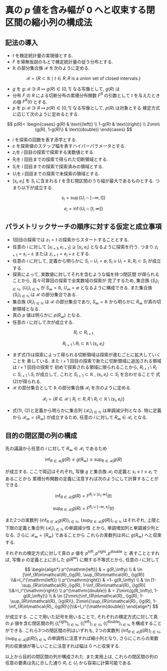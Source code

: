 # 真の $p$ 値を含み幅が $0$ へと収束する閉区間の縮小列の構成法

## 記法の導入
- $t$ を検定統計量の実現値とする.
- $F$ を帰無仮説のもとで検定統計量の従う分布とする.
- $\mathbb{R}$ の部分集合族 $\mathcal{R}$ を次のように定める.

$$
    \mathcal{R} = \lbrace R\subset \mathbb{R}\mid t\in R, \text{$R$ is a union set of closed intervals.}\rbrace
$$
- $g$ を $g\colon \mathcal{R}\ni R\mapsto g(R)\in[0,1]$ なる写像として, $g(R)$ は
- 分布 $F$ の $R$ による切断分布の累積分布関数 $F^R$ の引数として $t$ を与えたときの値 $F^R(t)$ とする.
- $p$ を $p\colon \mathcal{R}\ni R\mapsto p(R)\in[0,1]$ なる写像として, $p(R)$ は対象とする
  検定方式に応じて次のように定めるとする.

$$
    p(R)= \begin{cases}
          g(R)                    & \text{(left)}   \\
             1-g(R)                  & \text{(right)}  \\
          2\min\{g(R), 1-g(R)\} & \text{(double)}
       \end{cases}
$$
- $i$ を探索の回数を表す添字とする.
- $\varepsilon$ を探索値のステップ幅を表すハイパーパラメータとする.
- $z_i$を $i$ 回目の探索で探索する実数値とする.
- $R_i$を $i$ 回目までの探索で得られた切断領域とする.
- $S_i$を $i$ 回目までの探索で探索済みの領域とする.
- $U_i$を $i$ 回目までの探索で未探索の領域とする.
- $[s_i, e_i]$ を $S_i$ に含まれる $t$ を含む閉区間のうち幅が最大であるものとする. つまり以下が成立する.

$$
    s_i = \sup\lbrace U_i\cap [-\infty, t]\rbrace
$$

$$
    e_i = \inf\lbrace U_i\cap [t, \infty]\rbrace 
$$

## パラメトリックサーチの順序に対する仮定と成立事項

- 1回目の探索では $z_1=t$ の探索からスタートすることとする.
- 任意の $i$ に対して $[s_{i+1}, e_{i+1}]\supsetneq [s_i, e_i]$
  となるように探索を行う. つまり $z_{i+1}=s_i-\varepsilon$ または $z_{i+1}=e_i+\varepsilon$ とする.
- 任意の $i$ に対して, 定義から明らかに $S_i\cap U_i=\emptyset, S_i\cup U_i=\mathbb{R}, R_i\subset S_i$ が成立する.
- 探索によって, 実数値に対してそれを含むような幅を持つ閉区間
  が得られることから, 高々可算回の探索で全実数域の探索が
  完了するため, 集合族 $\lbrace S_i\rbrace_{i\in\mathbb{N}}$, $\lbrace U_i\rbrace_{i\in\mathbb{N}}$
  が $S_\infty =\mathbb{R}$, $U_\infty =\emptyset$ となるように構成できる. また集合族 $\lbrace S_i\rbrace_{i\in\mathbb{N}}$ は $\mathcal{R}$ の部分集合である.
- 集合族 $\lbrace R_i\rbrace_{i\in\mathbb{N}}$ は $\mathcal{R}$ の部分集合であり, $S_\infty=\mathbb{R}$
  から明らかに $R_\infty$ が真の切断領域となる.
- 真の $p$ 値は明らかに $p(R_\infty)$ となる.
- 任意の $i$ に対して次が成立する.

$$
    R_i \subset R_{i+1} \tag{1}
$$

$$
    R_{i+1}\setminus R_i \subset \mathbb{R}\setminus (s_i,e_i) \tag{2}
$$ 
- まず式(1)は探索によって得られる切断領域は探索が進むごとに拡大していくことを
  表している. また $i+1$ 回目の探索で新たに切断領域に追加される領域は $i+1$ 回目の探索で
  初めて探索される領域に限られることから, $R_{i+1}\setminus R_i \subset S_{i+1}\setminus S_i$
  が成立して, これと $S_{i+1}\subset \mathbb{R}$ , $(s_i, e_i)\subset S_i$ を合わせることで
  式(2)が得られる.
- $\mathcal{R}$ の部分集合として $\mathbb{R}$ の部分集合族 $\mathcal{R}_i$ を次のように定める.

$$
    \mathcal{R}_i = \lbrace R\in\mathcal{R}\mid R_i\subset R, 
    R\setminus R_i\subset \mathbb{R}\setminus (s_i,e_i)\rbrace
$$
- 式(1), (2)と定義から明らかに集合列 $\lbrace \mathcal{R} _ i \rbrace_{i\in\mathbb{N}}$
  は単調減少列となる. 特に定義から $\mathcal{R}_ \infty=\lbrace R_\infty \rbrace$
  が成立するため, 任意の $i$ に対して $R_\infty\in\mathcal{R}_ i$ となる.

## 目的の閉区間の列の構成

先の議論から任意の $i$ に対して $R_\infty\in\mathcal{R}_i$ であるため

$$
    \inf_{R\in\mathcal{R}_i}g(R)\leq g(R_\infty) \leq \sup_{R\in\mathcal{R}_i}g(R) \tag{3}
$$

が成立する. ここで両辺はそれぞれ, 写像 $g$ と集合族 $\mathcal{R}_ i$ の定義と $s_i\leq t\leq e_i$ であることから
累積分布関数の定義に注意すれば次のようにして計算することができる.

$$
    \inf_{R\in\mathcal{R}_i}g(R) = F^{R_i\cup [e_i,\infty]}(t)
$$

$$
    \sup_{R\in\mathcal{R}_i}g(R) = F^{R_i\cup [-\infty, s_i]}(t)
$$

また2つの実数列
$\lbrace \inf_{R\in\mathcal{R} _ i} g(R) \rbrace _ {i\in\mathbb{N}}$, $\lbrace \sup_{R\in\mathcal{R} _ i} g(R)\rbrace _ {i\in\mathbb{N}}$
はそれぞれ, 上限と下限の定義と集合列 $\lbrace\mathcal{R}_ i\rbrace_{i\in\mathbb{N}}$ の単調減少性
とから, 単調増加列と単調減少列となる. さらに $\mathcal{R}_ \infty=\lbrace R_\infty\rbrace$ であることから
これらの実数列は共に $g(R_\infty)$ へと収束する.

それぞれの検定方式に対して真の $p$ 値を $p^{\mathrm{left}},p^{\mathrm{right}},p^{\mathrm{double}}$ と
表すこととすれば, 写像 $p$ の定義と上に示した $g(R^\infty)$ に関する不等式とから, 任意の $i$ に対して

$$
\begin{align*}
    p^{\mathrm{left}} & = g(R_\infty)                                                                                    \\
                          & \in [\inf_{R\in\mathcal{R}_i}g(R), \sup_{R\in\mathcal{R}_ i}g(R)] \\&=I_i^{\mathrm{left}}        \\
      p^{\mathrm{right}}  & =1- g(R_\infty)                                                                                  \\
                          & \in [1-\sup_{R\in\mathcal{R}_i}g(R), 1-\inf_{R\in\mathcal{R}_ i}g(R)]   \\&=I_i^{\mathrm{right}} \\
      p^{\mathrm{double}} & = 2\min\{g(R_\infty), 1-g(R_\infty)\}                                                          \\
                          & \in [2\min\{\inf_{R\in\mathcal{R}_ i}g(R), 1-\sup_{R\in\mathcal{R}_ i}g(R)\},
            2\min\{\sup_{R\in\mathcal{R}_ i}g(R), 1-\inf_{R\in\mathcal{R}_ i}g(R)\}]\\&=I_i^{\mathrm{double}}
\end{align*}
$$

が成立する. ここで用いた記号を用いることで, それぞれの検定方式に対して真の $p$ 値を含む閉区間の列
$\lbrace I_i^\mathrm{right}\rbrace_{i\in\mathbb{N}}$,
$\lbrace I_i^\mathrm{left}\rbrace_{i\in\mathbb{N}}$,
$\lbrace I_i^\mathrm{double}\rbrace_{i\in\mathbb{N}}$
を構成することができる. これら3つの閉区間の列はいずれも, 2つの実数列
$\lbrace\inf_{R\in\mathcal{R}_ i}g(R)\rbrace_{i\in\mathbb{N}}$, $\lbrace\sup_{R\in\mathcal{R}_ i}g(R)\rbrace_{i\in\mathbb{N}}$
の単調性に注意すれば縮小列となり, さらにこれらの実数列の収束値が等しいことに注意すれば幅は $0$ へと収束する.

以上から目的の閉区間の列が構成された. また実用上は, これらの閉区間の列の任意の要素は先に示した通り
$R_i$ と $U_i$ から容易に計算可能である.
